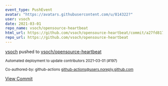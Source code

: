 ```yaml
---
event_type: PushEvent
avatar: "https://avatars.githubusercontent.com/u/814322?"
user: vsoch
date: 2021-03-01
repo_name: vsoch/opensource-heartbeat
html_url: https://github.com/vsoch/opensource-heartbeat/commit/a27fd8172b6f20dfaa4531be02060728fc4e74c6
repo_url: https://github.com/vsoch/opensource-heartbeat
---
```


<a href='https://github.com/vsoch' target='_blank'>vsoch</a> pushed to <a href='https://github.com/vsoch/opensource-heartbeat' target='_blank'>vsoch/opensource-heartbeat</a>

<small>Automated deployment to update contributors 2021-03-01 (#197)

Co-authored-by: github-actions <github-actions@users.noreply.github.com></small>

<a href='https://github.com/vsoch/opensource-heartbeat/commit/a27fd8172b6f20dfaa4531be02060728fc4e74c6' target='_blank'>View Commit</a>